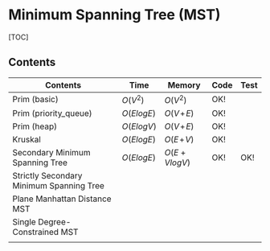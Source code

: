 # Minimum Spanning Tree (MST)



[TOC]



## Contents

| Contents                                 | Time       | Memory       | Code | Test |
| ---------------------------------------- | ---------- | ------------ | ---- | ---- |
| Prim (basic)                             | $O(V^2)$   | $O(V^2)$     | OK!  |      |
| Prim (priority_queue)                    | $O(ElogE)$ | $O(V\!+\!E)$ | OK!  |      |
| Prim (heap)                              | $O(ElogV)$ | $O(V\!+\!E)$ | OK!  |      |
| Kruskal                                  | $O(ElogE)$ | $O(E\!+\!V)$ | OK!  |      |
| Secondary Minimum Spanning Tree          | $O(ElogE)$ | $O(E+VlogV)$ | OK!  | OK!  |
| Strictly Secondary Minimum Spanning Tree |            |              |      |      |
| Plane Manhattan Distance MST             |            |              |      |      |
| Single Degree-Constrained MST            |            |              |      |      |
|                                          |            |              |      |      |

